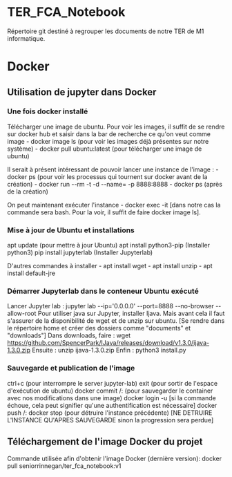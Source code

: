 # TER_FCA_Notebook
Répertoire git destiné à regrouper les documents de notre TER de M1 informatique. 

# Docker

## Utilisation de jupyter dans Docker
### Une fois docker installé

Télécharger une image de ubuntu. Pour voir les images, il suffit de se rendre sur docker hub et saisir dans la bar de recherche ce qu'on veut comme image
	- docker image ls (pour voir les images déjà présentes sur notre système)
	- docker pull ubuntu:latest (pour télécharger une image de ubuntu)


Il serait à présent intéressant de pouvoir lancer une instance de l'image :
	- docker ps (pour voir les processus qui tournent sur docker avant de la création)
	- docker run --rm -t -d --name=<psName> -p 8888:8888 <imageId>
	- docker ps (après de la création)
    
On peut maintenant exécuter l'instance 
	- docker exec -it <psName> <commande> [dans notre cas la commande sera bash. Pour la voir, il suffit de faire docker image ls].

### Mise à jour de Ubuntu et installations

apt update (pour mettre à jour Ubuntu)
apt  install python3-pip (Installer python3)
pip install jupyterlab (Installer Jupyterlab)

D'autres commandes à installer
	- apt install wget 
	- apt install unzip
	- apt install default-jre

### Démarrer Jupyterlab dans le conteneur Ubuntu exécuté
Lancer Jupyter lab :
	jupyter lab --ip='0.0.0.0' --port=8888 --no-browser --allow-root 
Pour utiliser java sur Jupyter, installer Ijava. Mais avant cela il faut s'assurer de la disponibilité de wget et de unzip sur ubuntu.
[Se rendre dans le répertoire home et créer des dossiers comme "documents" et "downloads"]
Dans downloads, faire :
	wget https://github.com/SpencerPark/IJava/releases/download/v1.3.0/ijava-1.3.0.zip
Ensuite :
	unzip ijava-1.3.0.zip
Enfin :
	python3 install.py

### Sauvegarde et publication de l'image
ctrl+c (pour interrompre le server jupyter-lab)
exit (pour sortir de l'espace d'exécution de ubuntu)
docker commit <psName or psId> <namespace>/<imageName>:<tag> (pour sauvegarder le container avec nos modifications dans une image)
docker login -u <username> [si la commande échoue, cela peut signifier qu'une authentification est nécessaire]
docker push <namespace>/<imageName>:<tag>
docker stop <psName> (pour détruire l'instance précédente) [NE DETRUIRE L'INSTANCE QU'APRES SAUVEGARDE sinon la progression sera perdue]

## Téléchargement de l'image Docker du projet
Commande utilisée afin d'obtenir l'image Docker (dernière version):
docker pull seniorrinnegan/ter_fca_notebook:v1

